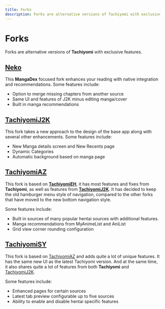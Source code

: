 ```yaml
---
title: Forks
description: Forks are alternative versions of Tachiyomi with exclusive features.
---
```


# Forks
Forks are alternative versions of **Tachiyomi** with exclusive features.

## [Neko](neko)

This **MangaDex** focused fork enhances your reading with native integration and recommendations.
Some features include:
* Option to merge missing chapters from another source
* Same UI and features of J2K minus editing manga/cover
* Built in manga recommendations

## [TachiyomiJ2K](tachiyomij2k)

This fork takes a new approach to the design of the base app along with several other enhancements.
Some features include:
* New Manga details screen and New Recents page
* Dynamic Categories
* Automatic background based on manga page

## [TachiyomiAZ](tachiyomiaz)


This fork is based on **[TachiyomiEH](https://github.com/NerdNumber9/TachiyomiEH)**, it has most features and fixes from **Tachiyomi**, as well as features from **[TachiyomiJ2K](tachiyomij2k)**. It has decided to keep the old hamburger menu style of navigation, compared to the other forks that have moved to the new bottom navigation style.

Some features include:
* Built in sources of many popular hentai sources with additional features.
* Manga recommendations from MyAnimeList and AniList
* Grid view corner rounding configuration

## [TachiyomiSY](tachiyomisy)


This fork is based on [TachiyomiAZ](tachiyomiaz) and adds quite a lot of unique features. It has the same new UI as the latest Tachiyomi version. And at the same time, it also shares quite a lot of features from both **Tachiyomi** and [TachiyomiJ2K](tachiyomij2k).

Some features include:
* Enhanced pages for certain sources
* Latest tab preview configurable up to five sources
* Ability to enable and disable hentai specific features